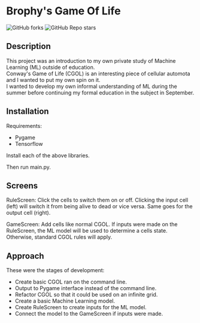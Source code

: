 # Brophy's Game Of Life

<img alt="GitHub forks" src="https://img.shields.io/github/forks/Chris-B33/Brophys-Game-Of-Life"> <img alt="GitHub Repo stars" src="https://img.shields.io/github/stars/Chris-B33/Brophys-Game-Of-Life">

## Description
This project was an introduction to my own private study of Machine Learning (ML) outside of education. <br>
Conway's Game of Life (CGOL) is an interesting piece of cellular automota and I wanted to put my own spin on it. <br>
I wanted to develop my own informal understanding of ML during the summer before continuing my formal education in the subject in September.

## Installation
Requirements:
- Pygame
- Tensorflow

Install each of the above libraries.<br> 

Then run main.py.

## Screens

RuleScreen:
Click the cells to switch them on or off. Clicking the input cell (left) will switch it from being alive to dead or vice versa. Same goes for the output cell (right).

GameScreen:
Add cells like normal CGOL. If inputs were made on the RuleScreen, the ML model will be used to determine a cells state. Otherwise, standard CGOL rules will apply.

## Approach
These were the stages of development:
- Create basic CGOL ran on the command line.
- Output to Pygame interface instead of the command line.
- Refactor CGOL so that it could be used on an infinite grid.
- Create a basic Machine Learning model.
- Create RuleScreen to create inputs for the ML model.
- Connect the model to the GameScreen if inputs were made.
